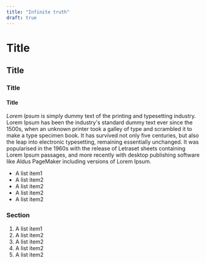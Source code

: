 ```yaml
---
title: "Infinite truth"
draft: true
---
```


# Title
## Title
### Title
#### Title

*Lorem Ipsum* is simply dummy text of the printing and typesetting industry. Lorem Ipsum has been the industry's standard dummy text ever since the 1500s, when an unknown printer took a galley of type and scrambled it to make a type specimen book. It has survived not only five centuries, but also the leap into electronic typesetting, remaining essentially unchanged. It was popularised in the 1960s with the release of Letraset sheets containing Lorem Ipsum passages, and more recently with desktop publishing software like Aldus PageMaker including versions of Lorem Ipsum.

- A list item1
- A list item2
- A list item2
- A list item2
- A list item2

### Section

1. A list item1
1. A list item2
1. A list item2
1. A list item2
1. A list item2
